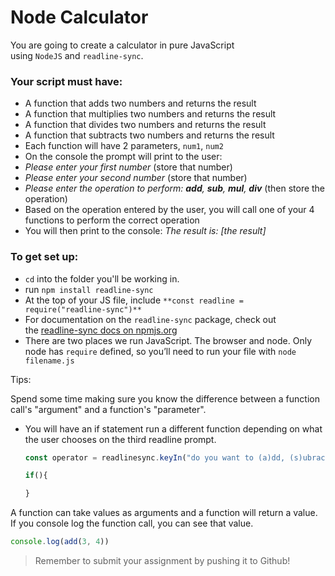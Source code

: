 
# Node Calculator

You are going to create a calculator in pure JavaScript using `NodeJS` and `readline-sync`.

### **Your script must have:**

- A function that adds two numbers and returns the result
- A function that multiplies two numbers and returns the result
- A function that divides two numbers and returns the result
- A function that subtracts two numbers and returns the result
- Each function will have 2 parameters, `num1`, `num2`
- On the console the prompt will print to the user:
- *Please enter your first number* (store that number)
- *Please enter your second number* (store that number)
- *Please enter the operation to perform: **add**, **sub**, **mul**, **div*** (then store the operation)
- Based on the operation entered by the user, you will call one of your 4 functions to perform the correct operation
- You will then print to the console: *The result is: [the result]*

### **To get set up:**

- `cd` into the folder you'll be working in.
- run `npm install readline-sync`
- At the top of your JS file, include `**const readline = require("readline-sync")**`
- For documentation on the `readline-sync` package, check out the [readline-sync docs on npmjs.org](https://www.npmjs.com/package/readline-sync)
- There are two places we run JavaScript. The browser and node. Only node has `require` defined, so you’ll need to run your file with `node filename.js`

Tips:

Spend some time making sure you know the difference between a function call's "argument" and a function's "parameter".

- You will have an if statement run a different function depending on what the user chooses on the third readline prompt.
    
    ```js
    const operator = readlinesync.keyIn("do you want to (a)dd, (s)ubract, (d)ivide, or (m)ultiply?")
    
    if(){
    
    }
    ```
    

A function can take values as arguments and a function will return a value. If you console log the function call, you can see that value.

```js
console.log(add(3, 4))
```

> Remember to submit your assignment by pushing it to Github!